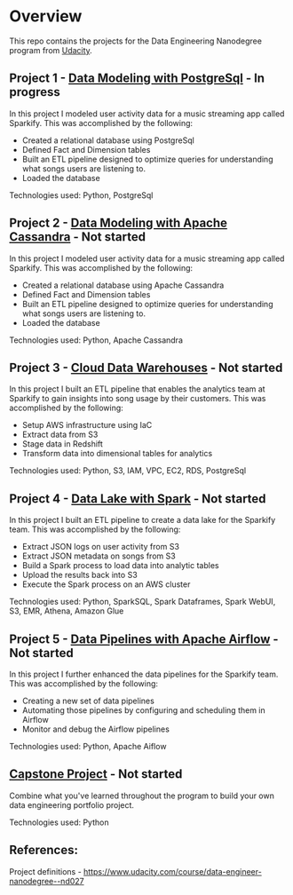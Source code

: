 # Overview

This repo contains the projects for the Data Engineering Nanodegree program from [Udacity](https://www.udacity.com/course/data-engineer-nanodegree--nd027).

## Project 1 - [Data Modeling with PostgreSql](https://github.com/aandersland/udacity-data-engineering-nanodegree/tree/master/data_modeling_postgresql) - In progress
In this project I modeled user activity data for a music streaming app called Sparkify. This was accomplished by the following:
* Created a relational database using PostgreSql
* Defined Fact and Dimension tables
* Built an ETL pipeline designed to optimize queries for understanding what songs users are listening to. 
* Loaded the database

Technologies used: Python, PostgreSql


## Project 2 - [Data Modeling with Apache Cassandra](https://github.com/aandersland/udacity-data-engineering-nanodegree/tree/master/data_modeling_apache_cassandra) - Not started
In this project I modeled user activity data for a music streaming app called Sparkify. This was accomplished by the following:
* Created a relational database using Apache Cassandra
* Defined Fact and Dimension tables
* Built an ETL pipeline designed to optimize queries for understanding what songs users are listening to. 
* Loaded the database

Technologies used: Python, Apache Cassandra

## Project 3 - [Cloud Data Warehouses](https://github.com/aandersland/udacity-data-engineering-nanodegree/tree/master/cloud_data_warehouses) - Not started
In this project I built an ETL pipeline that enables the analytics team at Sparkify to gain insights into song usage by their customers. This was accomplished by the following:
* Setup AWS infrastructure using IaC
* Extract data from S3
* Stage data in Redshift
* Transform data into dimensional tables for analytics

Technologies used: Python, S3, IAM, VPC, EC2, RDS, PostgreSql


## Project 4 - [Data Lake with Spark](https://github.com/aandersland/udacity-data-engineering-nanodegree/tree/master/data_lake_spark) - Not started
In this project I built an ETL pipeline to create a data lake for the Sparkify team. This was accomplished by the following:
* Extract JSON logs on user activity from S3
* Extract JSON metadata on songs from S3 
* Build a Spark process to load data into analytic tables
* Upload the results back into S3
* Execute the Spark process on an AWS cluster

Technologies used: Python, SparkSQL, Spark Dataframes, Spark WebUI, S3, EMR, Athena, Amazon Glue


## Project 5 - [Data Pipelines with Apache Airflow](https://github.com/aandersland/udacity-data-engineering-nanodegree/tree/master/data_pipelines_apache_airflow) - Not started
In this project I further enhanced the data pipelines for the Sparkify team. This was accomplished by the following:
* Creating a new set of data pipelines
* Automating those pipelines by configuring and scheduling them in Airflow
* Monitor and debug the Airflow pipelines

Technologies used: Python, Apache Aiflow


## [Capstone Project](https://github.com/aandersland/udacity-data-engineering-nanodegree/tree/master/capstone_project) - Not started
Combine what you've learned throughout the program to build your own data engineering portfolio project.

Technologies used: Python

## References:
Project definitions - https://www.udacity.com/course/data-engineer-nanodegree--nd027
